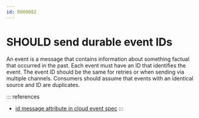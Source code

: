 ```yaml
---
id: R000082
---
```


# SHOULD send durable event IDs 

An event is a message that contains information about something factual that occurred in the past. 
Each event must have an ID that identifies the event. 
The event ID should be the same for retries or when sending via multiple channels. Consumers should assume that events with an identical source and ID are duplicates.

::: references

- [id message attribute in cloud event spec](https://github.com/cloudevents/spec/blob/v1.0.2/cloudevents/spec.md#id)
  :::